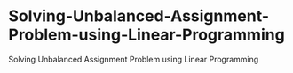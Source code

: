 # Solving-Unbalanced-Assignment-Problem-using-Linear-Programming
Solving Unbalanced Assignment Problem using Linear Programming
